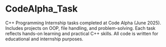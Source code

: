 # CodeAlpha_Task
C++ Programming Internship tasks completed at Code Alpha (June 2025). Includes projects on OOP, file handling, and problem-solving. Each task reflects hands-on learning and practical C++ skills. All code is written for educational and internship purposes.
